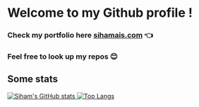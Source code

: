 # Welcome to my Github profile !

### Check my portfolio here [sihamais.com](https://sihamais.com) :point_left:

### Feel free to look up my repos :blush:

## Some stats
  [![Siham's GitHub stats](https://github-readme-stats.vercel.app/api?username=sihamais&count_private=true&show_icons=true&hide=stars,issues&theme=tokyonight)
](https://github.com/sihamais/github-readme-stats)
[![Top Langs](https://github-readme-stats.vercel.app/api/top-langs/?username=sihamais&layout=compact&hide=Vue,Assembly&theme=tokyonight)](https://github.com/sihamais/github-readme-stats)


